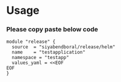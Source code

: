# Usage

### Please copy paste below code 
```
module "release" {
  source  = "siyabendboral/release/helm"
  name    = "testapplication"
  namespace = "testapp"
  values_yaml = <<EOF
EOF
}
```
